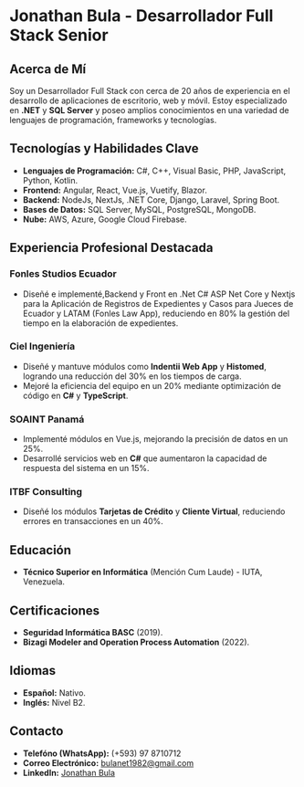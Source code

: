 # Jonathan Bula - Desarrollador Full Stack Senior

## Acerca de Mí
Soy un Desarrollador Full Stack con cerca de 20 años de experiencia en el desarrollo de aplicaciones de escritorio, web y móvil. Estoy especializado en **.NET** y **SQL Server** y poseo amplios conocimientos en una variedad de lenguajes de programación, frameworks y tecnologías.

## Tecnologías y Habilidades Clave
- **Lenguajes de Programación:** C#, C++, Visual Basic, PHP, JavaScript, Python, Kotlin.
- **Frontend:** Angular, React, Vue.js, Vuetify, Blazor.
- **Backend:** NodeJs, NextJs, .NET Core, Django, Laravel, Spring Boot.
- **Bases de Datos:** SQL Server, MySQL, PostgreSQL, MongoDB.
- **Nube:** AWS, Azure, Google Cloud Firebase.

## Experiencia Profesional Destacada

### Fonles Studios Ecuador

- Diseñé e implementé,Backend y Front  en .Net C# ASP Net Core y Nextjs para la Aplicación de Registros de Expedientes y Casos 
para Jueces de Ecuador y LATAM (Fonles Law App), reduciendo en 80% la gestión del tiempo en la elaboración de expedientes.

### Ciel Ingeniería
- Diseñé y mantuve módulos como **Indentii Web App** y **Histomed**, logrando una reducción del 30% en los tiempos de carga.
- Mejoré la eficiencia del equipo en un 20% mediante optimización de código en **C#** y **TypeScript**.

### SOAINT Panamá
- Implementé módulos en Vue.js, mejorando la precisión de datos en un 25%.
- Desarrollé servicios web en **C#** que aumentaron la capacidad de respuesta del sistema en un 15%.

### ITBF Consulting
- Diseñé los módulos **Tarjetas de Crédito** y **Cliente Virtual**, reduciendo errores en transacciones en un 40%.

## Educación
- **Técnico Superior en Informática** (Mención Cum Laude) - IUTA, Venezuela.

## Certificaciones
- **Seguridad Informática BASC** (2019).
- **Bizagi Modeler and Operation Process Automation** (2022).

## Idiomas
- **Español:** Nativo.
- **Inglés:** Nivel B2.

## Contacto
- **Telefóno (WhatsApp):** (+593) 97 8710712
- **Correo Electrónico:** [bulanet1982@gmail.com](mailto:bulanet1982@gmail.com)
- **LinkedIn:** [Jonathan Bula](https://www.linkedin.com/in/jonathan-bula-59b)


